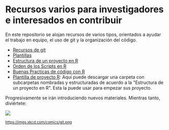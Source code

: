 # Recursos varios para investigadores e interesados en contribuir

En este repositorio se alojan recursos de varios tipos, orientados a ayudar el trabajo en equipo, el uso de git y la organización del código.

- [Recursos de git](./git/README.md)
- [Plantillas](./plantillas/README.md)
- [Estructura de un proyecto en R](./R/01_ProyectosR.md)
- [Orden de los Scripts en R](./R/02_OrdenScripts.md)
- [Buenas Practicas de código con R](./R/03_BuenasPracticasCodigo.md)
- [Plantilla de proyecto R](./R/Estilo): Aquí puede descargar una carpeta con subcarpetas nombradas y estructuradas de acuerdo a la "Estructura de un proyecto en R". Esta la puede usar para empezar sus proyecto. 

Progresivamente se irán introduciendo nuevos materiales. Mientras tanto, diviértete:

![](https://imgs.xkcd.com/comics/git.png)

<sub>https://imgs.xkcd.com/comics/git.png</sub>
